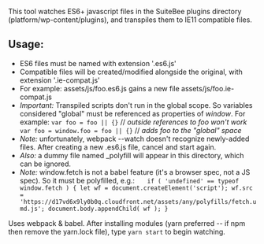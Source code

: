 This tool watches ES6+ javascript files in the SuiteBee plugins directory (platform/wp-content/plugins), and transpiles them to IE11 compatible files.

## Usage:
+ ES6 files must be named with extension '.es6.js'
+ Compatible files will be created/modified alongside the original, with extension '.ie-compat.js'
+ For example: assets/js/foo.es6.js gains a new file assets/js/foo.ie-compat.js
+ *Important:* Transpiled scripts don't run in the global scope. So variables considered "global" must be referenced as properties of _window_. For example:
`var foo = foo || {}` // _outside references to foo won't work_
`var foo = window.foo = foo || {}` // _adds foo to the "global" space_
+ *Note:* unfortunately, webpack --watch doesn't recognize newly-added files. After creating a new .es6.js file, cancel and start again.
+ *Also:* a dummy file named \_polyfill will appear in this directory, which can be ignored.
+ *Note:* window.fetch is not a babel feature (it's a browser spec, not a JS spec). So it must be polyfilled, e.g.:
`    if ( 'undefined' == typeof window.fetch ) {
      let wf = document.createElement('script');
      wf.src = 'https://d17vd6x9ly0b0q.cloudfront.net/assets/any/polyfills/fetch.umd.js';
      document.body.appendChild( wf );
    }
`

Uses webpack & babel. After installing modules (yarn preferred -- if npm then remove the yarn.lock file), type `yarn start` to begin watching.
